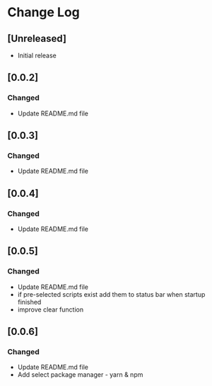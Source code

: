 # Change Log

## [Unreleased]

- Initial release

## [0.0.2]

### Changed

- Update README.md file

## [0.0.3]

### Changed

- Update README.md file

## [0.0.4]

### Changed

- Update README.md file

## [0.0.5]

### Changed

- Update README.md file
- if pre-selected scripts exist add them to status bar when startup finished
- improve clear function

## [0.0.6]

### Changed

- Update README.md file
- Add select package manager - yarn & npm
